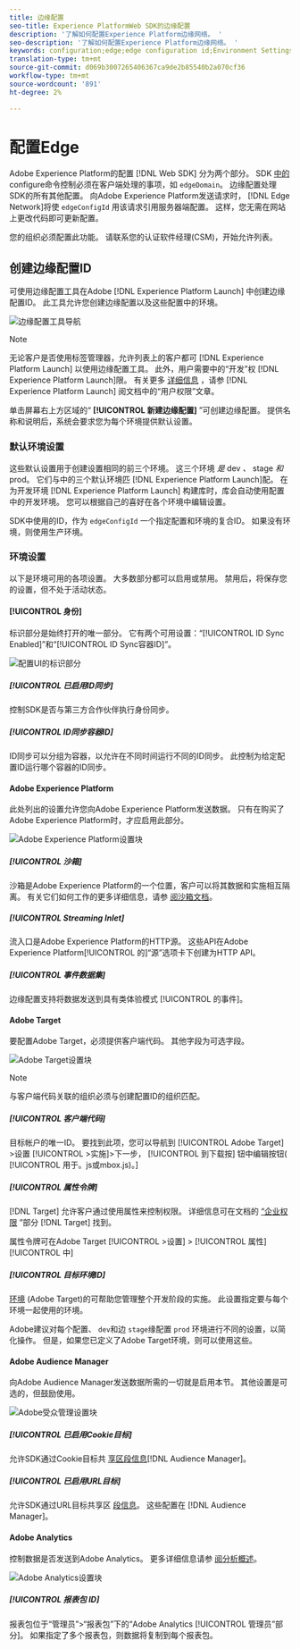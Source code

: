 ```yaml
---
title: 边缘配置
seo-title: Experience PlatformWeb SDK的边缘配置
description: '了解如何配置Experience Platform边缘网络。 '
seo-description: '了解如何配置Experience Platform边缘网络。 '
keywords: configuration;edge;edge configuration id;Environment Settings;edgeConfigId;identity;id sync enabled;ID Sync Container ID;Sandbox;Streaming Inlet;Event Dataset;target;client code;Property Token;Target Environment ID;Cookie Destinations;url Destinations;Analytics Settings Blockreport suite id;
translation-type: tm+mt
source-git-commit: d069b3007265406367ca9de2b85540b2a070cf36
workflow-type: tm+mt
source-wordcount: '891'
ht-degree: 2%

---
```



# 配置Edge

Adobe Experience Platform的配置 [!DNL Web SDK] 分为两个部分。 SDK [中的](configuring-the-sdk.md) configure命令控制必须在客户端处理的事项，如 `edgeDomain`。 边缘配置处理SDK的所有其他配置。 向Adobe Experience Platform发送请求时， [!DNL Edge Network]将使 `edgeConfigId` 用该请求引用服务器端配置。 这样，您无需在网站上更改代码即可更新配置。

您的组织必须配置此功能。 请联系您的认证软件经理(CSM)，开始允许列表。

## 创建边缘配置ID

可使用边缘配置工具在Adobe [!DNL Experience Platform Launch] 中创建边缘配置ID。 此工具允许您创建边缘配置以及这些配置中的环境。

![边缘配置工具导航](../../assets/edge_configuration_nav.png)

>[!NOTE]
>
>无论客户是否使用标签管理器，允许列表上的客户都可 [!DNL Experience Platform Launch] 以使用边缘配置工具。 此外，用户需要中的“开发”权 [!DNL Experience Platform Launch]限。 有关更多 [详细信息](https://docs.adobe.com/content/help/zh-Hans/launch/using/reference/admin/user-permissions.html) ，请参 [!DNL Experience Platform Launch] 阅文档中的“用户权限”文章。

单击屏幕右上方区域的“ **[!UICONTROL 新建边缘配置]** ”可创建边缘配置。 提供名称和说明后，系统会要求您为每个环境提供默认设置。

### 默认环境设置

这些默认设置用于创建设置相同的前三个环境。 这三个环境 *是* dev *、* stage *和* prod。 它们与中的三个默认环境匹 [!DNL Experience Platform Launch]配。 在为开发环境 [!DNL Experience Platform Launch] 构建库时，库会自动使用配置中的开发环境。 您可以根据自己的喜好在各个环境中编辑设置。

SDK中使用的ID，作为 `edgeConfigId` 一个指定配置和环境的复合ID。 如果没有环境，则使用生产环境。

### 环境设置

以下是环境可用的各项设置。 大多数部分都可以启用或禁用。 禁用后，将保存您的设置，但不处于活动状态。

#### [!UICONTROL 身份]

标识部分是始终打开的唯一部分。 它有两个可用设置：“[!UICONTROL ID Sync Enabled]”和“[!UICONTROL ID Sync容器ID]”。

![配置UI的标识部分](../../assets/edge_configuration_identity.png)

##### [!UICONTROL 已启用ID同步]

控制SDK是否与第三方合作伙伴执行身份同步。

##### [!UICONTROL ID同步容器ID]

ID同步可以分组为容器，以允许在不同时间运行不同的ID同步。 此控制为给定配置ID运行哪个容器的ID同步。

#### Adobe Experience Platform

此处列出的设置允许您向Adobe Experience Platform发送数据。 只有在购买了Adobe Experience Platform时，才应启用此部分。

![Adobe Experience Platform设置块](../../assets/edge_configuration_aep.png)

##### [!UICONTROL 沙箱]

沙箱是Adobe Experience Platform的一个位置，客户可以将其数据和实施相互隔离。 有关它们如何工作的更多详细信息，请参 [阅沙箱文档](../../sandboxes/home.md)。

##### [!UICONTROL Streaming Inlet]

流入口是Adobe Experience Platform的HTTP源。 这些API在Adobe Experience Platform[!UICONTROL 的]“源”选项卡下创建为HTTP API。

##### [!UICONTROL 事件数据集]

边缘配置支持将数据发送到具有类体验模式 [!UICONTROL 的事件]。

#### Adobe Target

要配置Adobe Target，必须提供客户端代码。 其他字段为可选字段。

![Adobe Target设置块](../../assets/edge_configuration_target.png)

>[!NOTE]
>
>与客户端代码关联的组织必须与创建配置ID的组织匹配。

##### [!UICONTROL 客户端代码]

目标帐户的唯一ID。 要找到此项，您可以导航到 [!UICONTROL Adobe Target] >设置 [!UICONTROL >实施]>下一步， [!UICONTROL 到下载按] 钮中编辑按钮( [!UICONTROL 用于。js或mbox.js)。]

##### [!UICONTROL 属性令牌]

[!DNL Target] 允许客户通过使用属性来控制权限。 详细信息可在文档的 [“企业权限](https://docs.adobe.com/content/help/en/target/using/administer/manage-users/enterprise/properties-overview.html) ”部分 [!DNL Target] 找到。

属性令牌可在Adobe Target [!UICONTROL >设置] > [!UICONTROL 属性][!UICONTROL 中]

##### [!UICONTROL 目标环境ID]

[环境](https://docs.adobe.com/content/help/en/target/using/administer/hosts.html) (Adobe Target)的可帮助您管理整个开发阶段的实施。 此设置指定要与每个环境一起使用的环境。

Adobe建议对每个配置、 `dev`和边 `stage`缘配置 `prod` 环境进行不同的设置，以简化操作。 但是，如果您已定义了Adobe Target环境，则可以使用这些。

#### Adobe Audience Manager

向Adobe Audience Manager发送数据所需的一切就是启用本节。 其他设置是可选的，但鼓励使用。

![Adobe受众管理设置块](../../assets/edge_configuration_aam.png)

##### [!UICONTROL 已启用Cookie目标]

允许SDK通过Cookie目标共 [享区段信息](https://docs.adobe.com/content/help/en/audience-manager/user-guide/features/destinations/custom-destinations/create-cookie-destination.html)[!DNL Audience Manager]。

##### [!UICONTROL 已启用URL目标]

允许SDK通过URL目标共享区 [段信息](https://docs.adobe.com/content/help/en/audience-manager/user-guide/features/destinations/custom-destinations/create-url-destination.html)。 这些配置在 [!DNL Audience Manager]。

#### Adobe Analytics

控制数据是否发送到Adobe Analytics。 更多详细信息请参 [阅分析概述](../data-collection/adobe-analytics/analytics-overview.md)。

![Adobe Analytics设置块](../../assets/edge_configuration_aa.png)

##### [!UICONTROL 报表包 ID]

报表包位于“管理员”>“报表包”下的“Adobe Analytics [!UICONTROL 管理员”部分]。 如果指定了多个报表包，则数据将复制到每个报表包。
